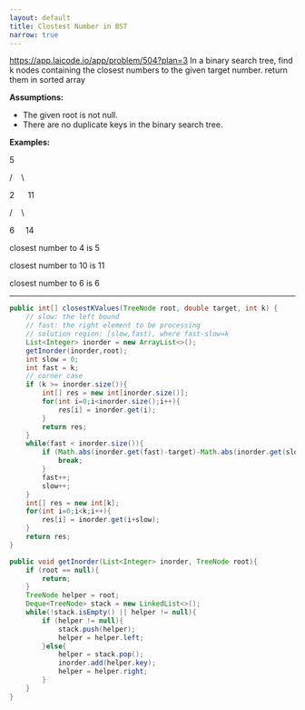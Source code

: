```yaml
---
layout: default
title: Clostest Number in BST
narrow: true
---
```


https://app.laicode.io/app/problem/504?plan=3
In a binary search tree, find k nodes containing the closest numbers to the given target number. return them in sorted array

**Assumptions:**

- The given root is not null.
- There are no duplicate keys in the binary search tree.

**Examples:**

5

/    \

2      11

/    \

6     14

closest number to 4 is 5

closest number to 10 is 11

closest number to 6 is 6

---

```java
public int[] closestKValues(TreeNode root, double target, int k) {
    // slow: the left bound
    // fast: the right element to be processing
    // solution region: [slow,fast), where fast-slow=k
    List<Integer> inorder = new ArrayList<>();
    getInorder(inorder,root);
    int slow = 0;
    int fast = k;
    // corner case
    if (k >= inorder.size()){
        int[] res = new int[inorder.size()];
        for(int i=0;i<inorder.size();i++){
            res[i] = inorder.get(i);
        }
        return res;
    }
    while(fast < inorder.size()){
        if (Math.abs(inorder.get(fast)-target)-Math.abs(inorder.get(slow)-target)>0){
            break;
        }
        fast++;
        slow++;
    }
    int[] res = new int[k];
    for(int i=0;i<k;i++){
        res[i] = inorder.get(i+slow);
    }
    return res;
}

public void getInorder(List<Integer> inorder, TreeNode root){
    if (root == null){
        return;
    }
    TreeNode helper = root;
    Deque<TreeNode> stack = new LinkedList<>();
    while(!stack.isEmpty() || helper != null){
        if (helper != null){
            stack.push(helper);
            helper = helper.left;
        }else{
            helper = stack.pop();
            inorder.add(helper.key);
            helper = helper.right;
        }
    }
}
```
